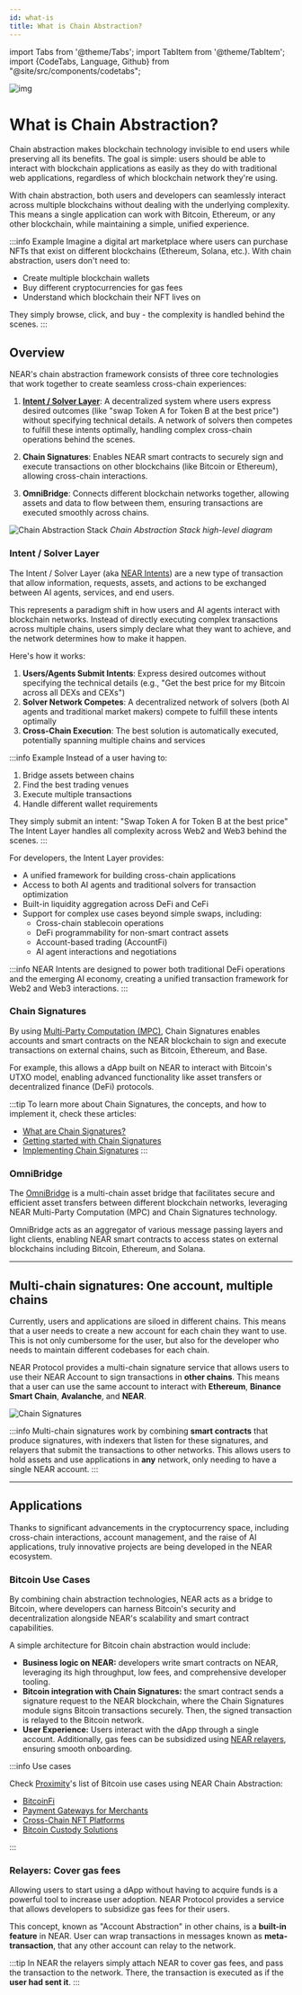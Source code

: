 ```yaml
---
id: what-is
title: What is Chain Abstraction?
---
```

import Tabs from '@theme/Tabs';
import TabItem from '@theme/TabItem';
import {CodeTabs, Language, Github} from "@site/src/components/codetabs";

![img](/docs/assets/welcome-pages/chain-abstraction-landing.png)

# What is Chain Abstraction?

Chain abstraction makes blockchain technology invisible to end users while preserving all its benefits. The goal is simple: users should be able to interact with blockchain applications as easily as they do with traditional web applications, regardless of which blockchain network they're using.

With chain abstraction, both users and developers can seamlessly interact across multiple blockchains without dealing with the underlying complexity. This means a single application can work with Bitcoin, Ethereum, or any other blockchain, while maintaining a simple, unified experience.

:::info Example
Imagine a digital art marketplace where users can purchase NFTs that exist on different blockchains (Ethereum, Solana, etc.). With chain abstraction, users don't need to:

- Create multiple blockchain wallets
- Buy different cryptocurrencies for gas fees
- Understand which blockchain their NFT lives on

They simply browse, click, and buy - the complexity is handled behind the scenes.
:::

## Overview

NEAR's chain abstraction framework consists of three core technologies that work together to create seamless cross-chain experiences:

1. [**Intent / Solver Layer**](#intent--solver-layer): A decentralized system where users express desired outcomes (like "swap Token A for Token B at the best price") without specifying technical details. A network of solvers then competes to fulfill these intents optimally, handling complex cross-chain operations behind the scenes.

2. **Chain Signatures**: Enables NEAR smart contracts to securely sign and execute transactions on other blockchains (like Bitcoin or Ethereum), allowing cross-chain interactions.

3. **OmniBridge**: Connects different blockchain networks together, allowing assets and data to flow between them, ensuring transactions are executed smoothly across chains.

![Chain Abstraction Stack](/docs/assets/chain-abstract-1.svg)
_Chain Abstraction Stack high-level diagram_

### Intent / Solver Layer

The Intent / Solver Layer (aka [NEAR Intents](https://pages.near.org/blog/introducing-near-intents/)) are a new type of transaction that allow information, requests, assets, and actions to be exchanged between AI agents, services, and end users.

This represents a paradigm shift in how users and AI agents interact with blockchain networks. Instead of directly executing complex transactions across multiple chains, users simply declare what they want to achieve, and the network determines how to make it happen.

Here's how it works:

1. **Users/Agents Submit Intents**: Express desired outcomes without specifying the technical details (e.g., "Get the best price for my Bitcoin across all DEXs and CEXs")
2. **Solver Network Competes**: A decentralized network of solvers (both AI agents and traditional market makers) compete to fulfill these intents optimally
3. **Cross-Chain Execution**: The best solution is automatically executed, potentially spanning multiple chains and services

:::info Example
Instead of a user having to:

1. Bridge assets between chains
2. Find the best trading venues
3. Execute multiple transactions
4. Handle different wallet requirements

They simply submit an intent: "Swap Token A for Token B at the best price"
The Intent Layer handles all complexity across Web2 and Web3 behind the scenes.
:::

For developers, the Intent Layer provides:

- A unified framework for building cross-chain applications
- Access to both AI agents and traditional solvers for transaction optimization
- Built-in liquidity aggregation across DeFi and CeFi
- Support for complex use cases beyond simple swaps, including:
  - Cross-chain stablecoin operations
  - DeFi programmability for non-smart contract assets
  - Account-based trading (AccountFi)
  - AI agent interactions and negotiations

:::info
NEAR Intents are designed to power both traditional DeFi operations and the emerging AI economy, creating a unified transaction framework for Web2 and Web3 interactions.
:::

### Chain Signatures

By using [Multi-Party Computation (MPC)](../../1.concepts/abstraction/chain-signatures.md#multi-party-computation-service), Chain Signatures enables accounts and smart contracts on the NEAR blockchain to sign and execute transactions on external chains, such as Bitcoin, Ethereum, and Base.

For example, this allows a dApp built on NEAR to interact with Bitcoin's UTXO model, enabling advanced functionality like asset transfers or decentralized finance (DeFi) protocols.

:::tip
To learn more about Chain Signatures, the concepts, and how to implement it, check these articles:
- [What are Chain Signatures?](../../1.concepts/abstraction/chain-signatures.md)
- [Getting started with Chain Signatures](chain-signatures/getting-started.md)
- [Implementing Chain Signatures](chain-signatures/chain-signatures.md)
:::

### OmniBridge

The [OmniBridge](https://github.com/Near-One/omni-bridge) is a multi-chain asset bridge that facilitates secure and efficient asset transfers between different blockchain networks, leveraging NEAR Multi-Party Computation (MPC) and Chain Signatures technology.

OmniBridge acts as an aggregator of various message passing layers and light clients, enabling NEAR smart contracts to access states on external blockchains including Bitcoin, Ethereum, and Solana.

---

## Multi-chain signatures: One account, multiple chains

Currently, users and applications are siloed in different chains. This means that a user needs to create a new account for each chain they want to use. This is not only cumbersome for the user, but also for the developer who needs to maintain different codebases for each chain.

NEAR Protocol provides a multi-chain signature service that allows users to use their NEAR Account to sign transactions in **other chains**. This means that a user can use the same account to interact with **Ethereum**, **Binance Smart Chain**, **Avalanche**, and **NEAR**.

![Chain Signatures](/docs/assets/chain-abstract-2.png)

:::info
Multi-chain signatures work by combining **smart contracts** that produce signatures, with indexers that listen for these signatures, and relayers that submit the transactions to other networks. This allows users to hold assets and use applications in **any** network, only needing to have a single NEAR account.
:::

---

## Applications

Thanks to significant advancements in the cryptocurrency space, including cross-chain interactions, account management, and the raise of AI applications, truly innovative projects are being developed in the NEAR ecosystem.

### Bitcoin Use Cases

By combining chain abstraction technologies, NEAR acts as a bridge to Bitcoin, where developers can harness Bitcoin's security and decentralization alongside NEAR's scalability and smart contract capabilities.

A simple architecture for Bitcoin chain abstraction would include:
- **Business logic on NEAR:** developers write smart contracts on NEAR, leveraging its high throughput, low fees, and comprehensive developer tooling.
- **Bitcoin integration with Chain Signatures:** the smart contract sends a signature request to the NEAR blockchain, where the Chain Signatures module signs Bitcoin transactions securely. Then, the signed transaction is relayed to the Bitcoin network.
- **User Experience:** Users interact with the dApp through a single account. Additionally, gas fees can be subsidized using [NEAR relayers](#relayers-cover-gas-fees), ensuring smooth onboarding.

:::info Use cases

Check [Proximity](https://www.proximity.dev/)'s list of Bitcoin use cases using NEAR Chain Abstraction:

- [BitcoinFi](https://medium.com/@ProximityFi/building-bitcoin-native-dapps-with-nears-abstraction-stack-fb4aeb448eee#df89)
- [Payment Gateways for Merchants](https://medium.com/@ProximityFi/building-bitcoin-native-dapps-with-nears-abstraction-stack-fb4aeb448eee#0c38)
- [Cross-Chain NFT Platforms](https://medium.com/@ProximityFi/building-bitcoin-native-dapps-with-nears-abstraction-stack-fb4aeb448eee#521b)
- [Bitcoin Custody Solutions](https://medium.com/@ProximityFi/building-bitcoin-native-dapps-with-nears-abstraction-stack-fb4aeb448eee#6a7c)

:::

### Relayers: Cover gas fees

Allowing users to start using a dApp without having to acquire funds is a powerful tool to increase user adoption. NEAR Protocol provides a service that allows developers to subsidize gas fees for their users.

This concept, known as "Account Abstraction" in other chains, is a **built-in feature** in NEAR. User can wrap transactions in messages known as **meta-transaction**, that any other account can relay to the network.

:::tip
In NEAR the relayers simply attach NEAR to cover gas fees, and pass the transaction to the network. There, the transaction is executed as if the **user had sent it**.
:::
